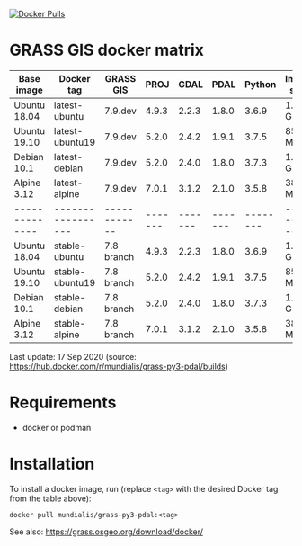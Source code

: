 [![Docker Pulls](https://img.shields.io/docker/pulls/mundialis/grass-py3-pdal.svg)](https://grass.osgeo.org/download/software/docker-images/)

# GRASS GIS docker matrix

| Base image   | Docker tag      | GRASS GIS  | PROJ  | GDAL  | PDAL  | Python | Image size |
|--------------|-----------------|------------|-------|-------|-------|--------|------------|
| Ubuntu 18.04 | latest-ubuntu   | 7.9.dev    | 4.9.3 | 2.2.3 | 1.8.0 | 3.6.9  | 1.04 GB    |
| Ubuntu 19.10 | latest-ubuntu19 | 7.9.dev    | 5.2.0 | 2.4.2 | 1.9.1 | 3.7.5  |  850 MB    |
| Debian 10.1  | latest-debian   | 7.9.dev    | 5.2.0 | 2.4.0 | 1.8.0 | 3.7.3  | 1.14 GB    |
| Alpine 3.12  | latest-alpine   | 7.9.dev    | 7.0.1 | 3.1.2 | 2.1.0 | 3.5.8  |  385 MB    |
|--------------|-----------------|------------|-------|-------|-------|--------|------------|
| Ubuntu 18.04 | stable-ubuntu   | 7.8 branch | 4.9.3 | 2.2.3 | 1.8.0 | 3.6.9  | 1.04 GB    |
| Ubuntu 19.10 | stable-ubuntu19 | 7.8 branch | 5.2.0 | 2.4.2 | 1.9.1 | 3.7.5  |  850 MB    |
| Debian 10.1  | stable-debian   | 7.8 branch | 5.2.0 | 2.4.0 | 1.8.0 | 3.7.3  | 1.14 GB    |
| Alpine 3.12  | stable-alpine   | 7.8 branch | 7.0.1 | 3.1.2 | 2.1.0 | 3.5.8  |  385 MB    |

Last update: 17 Sep 2020 (source: https://hub.docker.com/r/mundialis/grass-py3-pdal/builds)

# Requirements

 * docker or podman

# Installation

To install a docker image, run (replace `<tag>` with the desired Docker tag from the table above):

```
docker pull mundialis/grass-py3-pdal:<tag>
```

See also: https://grass.osgeo.org/download/docker/

